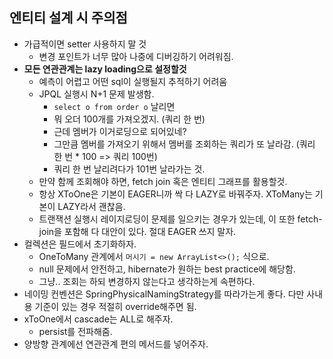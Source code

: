 ## 엔티티 설계 시 주의점
- 가급적이면 setter 사용하지 말 것
  - 변경 포인트가 너무 많아 나중에 디버깅하기 어려워짐.
- **모든 연관관계는 lazy loading으로 설정할것**
  - 예측이 어렵고 어떤 sql이 실행될지 추적하기 어려움
  - JPQL 실행시 N+1 문제 발생함.
    - `select o from order o` 날리면
    - 뭐 오더 100개를 가져오겠지. (쿼리 한 번)
    - 근데 멤버가 이거로딩으로 되어있네?
    - 그만큼 멤버를 가져오기 위해서 멤버를 조회하는 쿼리가 또 날라감. (쿼리 한 번 * 100 => 쿼리 100번)
    - 쿼리 한 번 날리려다가 101번 날라가는 것.
  - 만약 함께 조회해야 하면, fetch join 혹은 엔티티 그래프를 활용할것.
  - 항상 XToOne은 기본이 EAGER니까 싹 다 LAZY로 바꿔주자. XToMany는 기본이 LAZY라서 괜찮음.
  - 트랜잭션 실행시 레이지로딩이 문제를 일으키는 경우가 있는데, 이 또한 fetch-join을 포함해 다 대안이 있다. 절대 EAGER 쓰지 말자.
- 컬렉션은 필드에서 초기화하자.
  - OneToMany 관계에서 `머시기 = new ArrayList<>();` 식으로.
  - null 문제에서 안전하고, hibernate가 원하는 best practice에 해당함.
  - 그냥.. 조회는 하되 변경하지 않는다고 생각하는게 속편하다.
- 네이밍 컨벤션은 SpringPhysicalNamingStrategy를 따라가는게 좋다. 다만 사내용 기준이 있는 경우 적절히 override해주면 됨.
- xToOne에서 cascade는 ALL로 해주자.
  - persist를 전파해줌.
- 양방향 관계에선 연관관계 편의 메서드를 넣어주자.